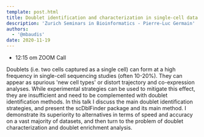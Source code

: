 ```yaml
---
template: post.html
title: Doublet identification and characterization in single-cell data
description: 'Zurich Seminars in Bioinformatics - Pierre-Luc Germain'
authors:
  - '@mbaudis'
date: 2020-11-19
---
```




* 12:15 om  ZOOM Call



Doublets (i.e. two cells captured as a single cell) can form at a high frequency in single-cell sequencing studies (often 10-20%). They can appear as spurious 'new cell types' or distort trajectory and co-expression analyses. While experimental strategies can be used to mitigate this effect, they are insufficient and need to be complemented with doublet identification methods.<!--more-->
In this talk I discuss the main doublet identification strategies, and present the scDblFinder package and its main method. I demonstrate its superiority to alternatives in terms of speed and accuracy on a vast majority of datasets, and then turn to the problem of doublet characterization and doublet enrichment analysis.

